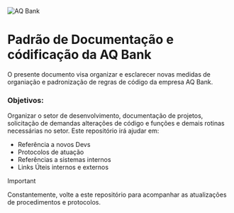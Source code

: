 ![AQ Bank](https://aqbank.com.br/wp-content/uploads/2024/07/Brand.svg)

# Padrão de Documentação e códificação da AQ Bank
O presente documento visa organizar e esclarecer novas medidas de organiação e padronização de regras de código da empresa AQ Bank.

### Objetivos:
Organizar o setor de desenvolvimento, documentação de projetos, solicitação de demandas alterações de código e funções e demais rotinas necessárias no setor. Este repositório irá ajudar em:

* Referência a novos Devs
* Protocolos de atuação
* Referências a sistemas internos
* Links Úteis internos e externos

> [!IMPORTANT]
> Constantemente, volte a este repositório para acompanhar as atualizações de procedimentos e protocolos.